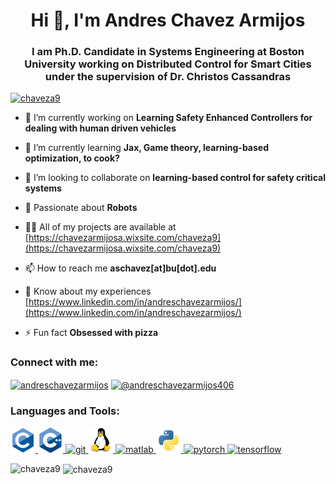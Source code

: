 <h1 align="center">Hi 👋, I'm Andres Chavez Armijos</h1>
<h3 align="center">I am Ph.D. Candidate in Systems Engineering at Boston University working on Distributed Control for Smart Cities under the supervision of Dr. Christos Cassandras</h3>

<p align="left"> <a href="https://github.com/ryo-ma/github-profile-trophy"><img src="https://github-profile-trophy.vercel.app/?username=chaveza9" alt="chaveza9" /></a> </p>

- 🔭 I’m currently working on **Learning Safety Enhanced Controllers for dealing with human driven vehicles**

- 🌱 I’m currently learning **Jax, Game theory, learning-based optimization, to cook?**

- 👯 I’m looking to collaborate on **learning-based control for safety critical systems**

- 🤖 Passionate about **Robots**

- 👨‍💻 All of my projects are available at [https://chavezarmijosa.wixsite.com/chaveza9](https://chavezarmijosa.wixsite.com/chaveza9)

- 📫 How to reach me **aschavez[at]bu[dot].edu**

- 📄 Know about my experiences [https://www.linkedin.com/in/andreschavezarmijos/](https://www.linkedin.com/in/andreschavezarmijos/)

- ⚡ Fun fact **Obsessed with pizza**

<h3 align="left">Connect with me:</h3>
<p align="left">
<a href="https://linkedin.com/in/andreschavezarmijos" target="blank"><img align="center" src="https://raw.githubusercontent.com/rahuldkjain/github-profile-readme-generator/master/src/images/icons/Social/linked-in-alt.svg" alt="andreschavezarmijos" height="30" width="40" /></a>
<a href="https://www.youtube.com/c/@andreschavezarmijos406" target="blank"><img align="center" src="https://raw.githubusercontent.com/rahuldkjain/github-profile-readme-generator/master/src/images/icons/Social/youtube.svg" alt="@andreschavezarmijos406" height="30" width="40" /></a>
</p>

<h3 align="left">Languages and Tools:</h3>
<p align="left"> <a href="https://www.cprogramming.com/" target="_blank" rel="noreferrer"> <img src="https://raw.githubusercontent.com/devicons/devicon/master/icons/c/c-original.svg" alt="c" width="40" height="40"/> </a> <a href="https://www.w3schools.com/cpp/" target="_blank" rel="noreferrer"> <img src="https://raw.githubusercontent.com/devicons/devicon/master/icons/cplusplus/cplusplus-original.svg" alt="cplusplus" width="40" height="40"/> </a> <a href="https://git-scm.com/" target="_blank" rel="noreferrer"> <img src="https://www.vectorlogo.zone/logos/git-scm/git-scm-icon.svg" alt="git" width="40" height="40"/> </a> <a href="https://www.linux.org/" target="_blank" rel="noreferrer"> <img src="https://raw.githubusercontent.com/devicons/devicon/master/icons/linux/linux-original.svg" alt="linux" width="40" height="40"/> </a> <a href="https://www.mathworks.com/" target="_blank" rel="noreferrer"> <img src="https://upload.wikimedia.org/wikipedia/commons/2/21/Matlab_Logo.png" alt="matlab" width="40" height="40"/> </a> <a href="https://www.python.org" target="_blank" rel="noreferrer"> <img src="https://raw.githubusercontent.com/devicons/devicon/master/icons/python/python-original.svg" alt="python" width="40" height="40"/> </a> <a href="https://pytorch.org/" target="_blank" rel="noreferrer"> <img src="https://www.vectorlogo.zone/logos/pytorch/pytorch-icon.svg" alt="pytorch" width="40" height="40"/> </a> <a href="https://www.tensorflow.org" target="_blank" rel="noreferrer"> <img src="https://www.vectorlogo.zone/logos/tensorflow/tensorflow-icon.svg" alt="tensorflow" width="40" height="40"/> </a> </p>

<p><img align="left" src="https://github-readme-stats.vercel.app/api/top-langs?username=chaveza9&show_icons=true&locale=en&layout=compact" alt="chaveza9" /></p>

<p>&nbsp;<img align="center" src="https://github-readme-stats.vercel.app/api?username=chaveza9&show_icons=true&locale=en" alt="chaveza9" /></p>

